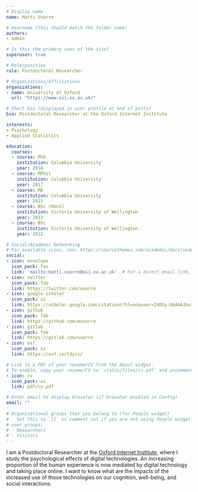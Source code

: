 ```yaml
---
# Display name
name: Matti Vuorre

# Username (this should match the folder name)
authors:
- admin

# Is this the primary user of the site?
superuser: true

# Role/position
role: Postdoctoral Researcher

# Organizations/Affiliations
organizations:
- name: University of Oxford
  url: "https://www.oii.ox.ac.uk/"

# Short bio (displayed in user profile at end of posts)
bio: Postdoctoral Researcher at the Oxford Internet Institute

interests:
- Psychology
- Applied Statistics

education:
  courses:
  - course: PhD
    institution: Columbia University
    year: 2018
  - course: MPhil
    institution: Columbia University
    year: 2017
  - course: MA
    institution: Columbia University
    year: 2015
  - course: BSc (Hons)
    institution: Victoria University of Wellington
    year: 2013
  - course: BSc
    institution: Victoria University of Wellington
    year: 2012

# Social/Academic Networking
# For available icons, see: https://sourcethemes.com/academic/docs/widgets/#icons
social:
- icon: envelope
  icon_pack: fas
  link: 'mailto:matti.vuorre@oii.ox.ac.uk'  # For a direct email link, use "mailto:test@example.org".
- icon: twitter
  icon_pack: fab
  link: https://twitter.com/vuorre
- icon: google-scholar
  icon_pack: ai
  link: https://scholar.google.com/citations?hl=en&user=I4DSy-8AAAAJ&view_op=list_works&sortby=pubdate
- icon: github
  icon_pack: fab
  link: https://github.com/mvuorre
- icon: gitlab
  icon_pack: fab
  link: https://gitlab.com/vuorre
- icon: osf
  icon_pack: ai
  link: https://osf.io/tdyix/

# Link to a PDF of your resume/CV from the About widget.
# To enable, copy your resume/CV to `static/files/cv.pdf` and uncomment the lines below.  
- icon: cv
  icon_pack: ai
  link: pdf/cv.pdf

# Enter email to display Gravatar (if Gravatar enabled in Config)
email: ""
  
# Organizational groups that you belong to (for People widget)
#   Set this to `[]` or comment out if you are not using People widget.  
# user_groups:
# - Researchers
# - Visitors
---
```


I am a Postdoctoral Researcher at the [Oxford Internet Institute](https://www.oii.ox.ac.uk/), where I study the psychological effects of digital technologies. An increasing proportion of the human experience is now mediated by digital technology and taking place online. I want to know what are the impacts of the increased use of those technologies on our cognition, well-being, and social interactions. 
